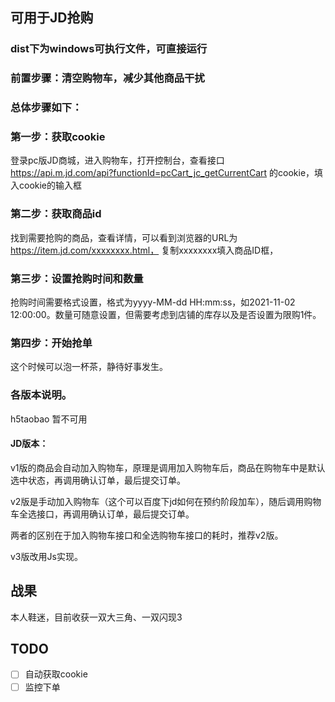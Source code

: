 ## 可用于JD抢购

### dist下为windows可执行文件，可直接运行

### 前置步骤：清空购物车，减少其他商品干扰
### 总体步骤如下：

### 第一步：获取cookie
登录pc版JD商城，进入购物车，打开控制台，查看接口 
https://api.m.jd.com/api?functionId=pcCart_jc_getCurrentCart
的cookie，填入cookie的输入框

### 第二步：获取商品id
找到需要抢购的商品，查看详情，可以看到浏览器的URL为
https://item.jd.com/xxxxxxxx.html，
复制xxxxxxxx填入商品ID框，

### 第三步：设置抢购时间和数量
抢购时间需要格式设置，格式为yyyy-MM-dd HH:mm:ss，如2021-11-02 12:00:00。数量可随意设置，但需要考虑到店铺的库存以及是否设置为限购1件。

### 第四步：开始抢单
这个时候可以泡一杯茶，静待好事发生。

### 各版本说明。
h5taobao 暂不可用

#### JD版本：

v1版的商品会自动加入购物车，原理是调用加入购物车后，商品在购物车中是默认选中状态，再调用确认订单，最后提交订单。

v2版是手动加入购物车（这个可以百度下jd如何在预约阶段加车），随后调用购物车全选接口，再调用确认订单，最后提交订单。

两者的区别在于加入购物车接口和全选购物车接口的耗时，推荐v2版。

v3版改用Js实现。

## 战果
本人鞋迷，目前收获一双大三角、一双闪现3

## TODO
+ [ ] 自动获取cookie
+ [ ] 监控下单
